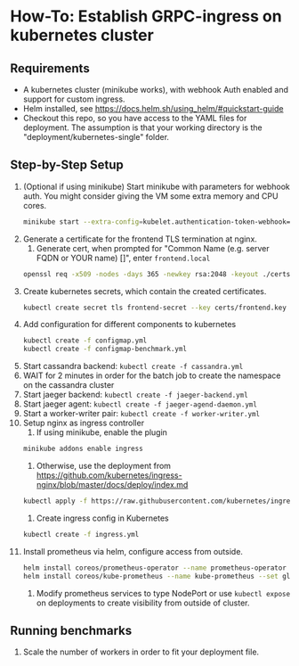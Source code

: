 # How-To: Establish GRPC-ingress on kubernetes cluster
## Requirements
- A kubernetes cluster (minikube works), with webhook Auth enabled and support for custom ingress.
- Helm installed, see https://docs.helm.sh/using_helm/#quickstart-guide
- Checkout this repo, so you have access to the YAML files for deployment. The assumption is that your working directory is the "deployment/kubernetes-single" folder.
## Step-by-Step Setup
1. (Optional if using minikube) Start minikube with parameters for webhook auth. You might consider giving the VM some extra memory and CPU cores.
    ```bash
    minikube start --extra-config=kubelet.authentication-token-webhook=true --extra-config=kubelet.authorization-mode=Webhook
    ```
1. Generate a certificate for the frontend TLS termination at nginx.
    1. Generate cert, when prompted for "Common Name (e.g. server FQDN or YOUR name) []", enter `frontend.local`
    ```bash
    openssl req -x509 -nodes -days 365 -newkey rsa:2048 -keyout ./certs/frontend.key -out ./certs/frontend.cert
    ```
1. Create kubernetes secrets, which contain the created certificates.
    ```bash
    kubectl create secret tls frontend-secret --key certs/frontend.key --cert certs/frontend.cert
    ```
1. Add configuration for different components to kubernetes
    ```bash
    kubectl create -f configmap.yml
    kubectl create -f configmap-benchmark.yml
    ```
1. Start cassandra backend: `kubectl create -f cassandra.yml`
1. WAIT for 2 minutes in order for the batch job to create the namespace on the cassandra cluster
1. Start jaeger backend: `kubectl create -f jaeger-backend.yml`
1. Start jaeger agent: `kubectl create -f jaeger-agend-daemon.yml`
1. Start a worker-writer pair: `kubectl create -f worker-writer.yml`
1. Setup nginx as ingress controller
    1. If using minikube, enable the plugin
    ```bash
    minikube addons enable ingress
    ```
    1. Otherwise, use the deployment from https://github.com/kubernetes/ingress-nginx/blob/master/docs/deploy/index.md
    ```bash
    kubectl apply -f https://raw.githubusercontent.com/kubernetes/ingress-nginx/master/deploy/mandatory.yaml
    ```
    1. Create ingress config in Kubernetes
    ```bash
    kubectl create -f ingress.yml
    ```
1. Install prometheus via helm, configure access from outside.
    ```bash
    helm install coreos/prometheus-operator --name prometheus-operator --namespace monitoring
    helm install coreos/kube-prometheus --name kube-prometheus --set global.rbacEnable=true --namespace monitoring
    ```
    1. Modify prometheus services to type NodePort or use `kubectl expose` on deployments to create visibility from outside of cluster.

## Running benchmarks
1. Scale the number of workers in order to fit your deployment file.
